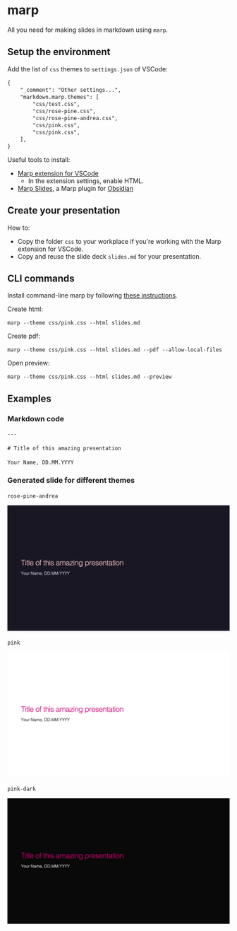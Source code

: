 # marp

All you need for making slides in markdown using `marp`.


## Setup the environment

Add the list of `css` themes to `settings.json` of VSCode:
```
{
    "_comment": "Other settings...",
    "markdown.marp.themes": [
        "css/test.css",
        "css/rose-pine.css",
        "css/rose-pine-andrea.css",
        "css/pink.css",
        "css/pink.css",
    ],
}
```

Useful tools to install:
- [Marp extension for VSCode](https://marketplace.visualstudio.com/items?itemName=marp-team.marp-vscode)
    - In the extension settings, enable HTML.
- [Marp Slides](https://obsidian.md/plugins?id=marp-slides), a Marp plugin for [Obsidian](https://obsidian.md/)


## Create your presentation

How to:
- Copy the folder `css` to your workplace if you're working with the Marp extension for VSCode.
- Copy and reuse the slide deck `slides.md` for your presentation.

## CLI commands

Install command-line marp by following [these instructions](https://github.com/marp-team/marp-cli?tab=readme-ov-file#install).

Create html:
```
marp --theme css/pink.css --html slides.md 
```

Create pdf:
```
marp --theme css/pink.css --html slides.md --pdf --allow-local-files
```

Open preview:
```
marp --theme css/pink.css --html slides.md --preview
```

## Examples

### Markdown code

```
---

# Title of this amazing presentation

Your Name, DD.MM.YYYY
```

### Generated slide for different themes

`rose-pine-andrea`

<img src="export/slides-rose.png" width="700"/> 

`pink`

<img src="export/slides-pink.png" width="700"/> 

`pink-dark`

<img src="export/slides-pink-dark.png" width="700"/> 
